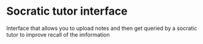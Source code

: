 # Socratic tutor interface

Interface that allows you to upload notes and then get queried by a socratic tutor
to improve recall of the imformation